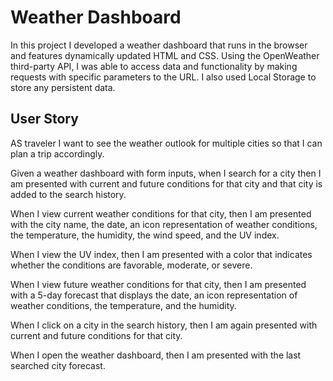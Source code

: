 # Weather Dashboard

In this project I developed a weather dashboard that runs in the browser and features dynamically updated HTML and CSS. Using the OpenWeather third-party API, I was able to access data and functionality by making requests with specific parameters to the URL. I also used Local Storage to store any persistent data.


## User Story

AS traveler I want to see the weather outlook for multiple cities so that I can plan a trip accordingly.

Given a weather dashboard with form inputs, when I search for a city then I am presented with current and future conditions for that city and that city is added to the search history.

When I view current weather conditions for that city, then I am presented with the city name, the date, an icon representation of weather conditions, the temperature, the humidity, the wind speed, and the UV index.

When I view the UV index, then I am presented with a color that indicates whether the conditions are favorable, moderate, or severe.

When I view future weather conditions for that city, then I am presented with a 5-day forecast that displays the date, an icon representation of weather conditions, the temperature, and the humidity.

When I click on a city in the search history, then I am again presented with current and future conditions for that city.

When I open the weather dashboard, then I am presented with the last searched city forecast.

